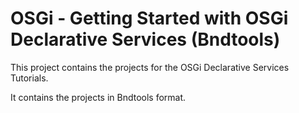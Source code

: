 # OSGi - Getting Started with OSGi Declarative Services (Bndtools)

This project contains the projects for the OSGi Declarative Services Tutorials.

It contains the projects in Bndtools format.
